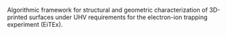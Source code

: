 Algorithmic framework for structural and geometric characterization of 3D-printed surfaces under UHV requirements for the electron-ion trapping experiment (EiTEx).
